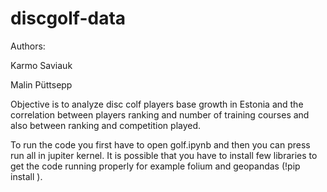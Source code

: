 # discgolf-data
Authors: 

Karmo Saviauk

Malin Püttsepp

Objective is to analyze disc colf players base growth in Estonia and the correlation between players ranking and number of training courses and also between ranking and competition played.

To run the code you first have to open golf.ipynb and then you can press run all in jupiter kernel. It is possible that you have to install few libraries to get the code running properly for example folium and geopandas (!pip install <library>).

